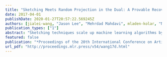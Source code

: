 ```yaml
---
title: "Sketching Meets Random Projection in the Dual: A Provable Recovery Algorithm for Big and High-dimensional Data"
date: 2017-04-01
publishDate: 2020-01-27T20:57:22.569245Z
authors: [jialei-wang, "Jason Lee", "Mehrdad Mahdavi", mladen-kolar, "Nati Srebro"]
publication_types: ["1"]
abstract: "Sketching techniques scale up machine learning algorithms by reducing the sample size or dimensionality of massive data sets, without sacrificing their statistical properties. In this paper, we study sketching from an optimization point of view. We first show that the iterative Hessian sketch is an optimization process with emphpreconditioning and develop an emphaccelerated version using this insight together with conjugate gradient descent. Next, we establish a primal-dual connection between the Hessian sketch and dual random projection, which allows us to develop an emphaccelerated iterative dual random projection method by applying the preconditioned conjugate gradient descent on the dual problem. Finally, we tackle the problems of large sample size and high-dimensionality in massive data sets by developing the emphprimal-dual sketch.  The primal-dual sketch iteratively sketches the primal and dual formulations and requires only a logarithmic number of calls to solvers of small sub-problems to recover the optimum of the original problem up to empharbitrary precision. Extensive experiments on synthetic and real data sets complement our theoretical results."
featured: false
publication: "*Proceedings of the 20th International Conference on Artificial Intelligence and Statistics*"
url_pdf: "http://proceedings.mlr.press/v54/wang17d.html"
---
```


